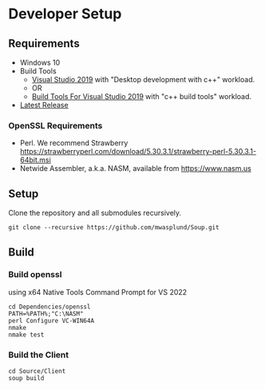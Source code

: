 # Developer Setup

## Requirements
* Windows 10
* Build Tools
  * [Visual Studio 2019](https://visualstudio.microsoft.com/downloads/) with "Desktop development with c++" workload.
  * OR
  * [Build Tools For Visual Studio 2019](https://visualstudio.microsoft.com/downloads/#build-tools-for-visual-studio-2019) with "c++ build tools" workload.
* [Latest Release](https://github.com/mwasplund/Soup/releases)

### OpenSSL Requirements
* Perl. We recommend Strawberry https://strawberryperl.com/download/5.30.3.1/strawberry-perl-5.30.3.1-64bit.msi
* Netwide Assembler, a.k.a. NASM, available from https://www.nasm.us

## Setup
Clone the repository and all submodules recursively.

```
git clone --recursive https://github.com/mwasplund/Soup.git
```

## Build

### Build openssl
using x64 Native Tools Command Prompt for VS 2022
```
cd Dependencies/openssl
PATH=%PATH%;"C:\NASM"
perl Configure VC-WIN64A
nmake
nmake test
```

### Build the Client
```
cd Source/Client
soup build
```
